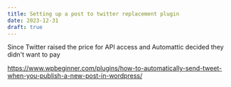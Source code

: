 ```yaml
---
title: Setting up a post to twitter replacement plugin
date: 2023-12-31
draft: true
---
```


Since Twitter raised the price for API access and Automattic decided they didn't want to pay

<https://www.wpbeginner.com/plugins/how-to-automatically-send-tweet-when-you-publish-a-new-post-in-wordpress/>
